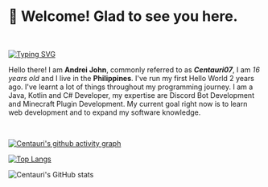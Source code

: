 <h1>👋 Welcome! Glad to see you here.</h1>

<br>

[![Typing SVG](https://readme-typing-svg.herokuapp.com?font=Fira+Code&size=30&pause=250&color=0BF7D5&width=500&lines=Kotlin%2C+Java%2C+C%23+Developer;Discord+Bot+Developer;Minecraft+Plugin+Developer)](https://git.io/typing-svg)

Hello there! I am **Andrei John**, commonly referred to as ***Centauri07***, I am *16 years old* and I live in the **Philippines**. I've run my first Hello World 2 years ago. I've learnt a lot of things throughout my programming journey. I am a Java, Kotlin and C# Developer, my expertise are Discord Bot Development and Minecraft Plugin Development. My current goal right now is to learn web development and to expand my software knowledge.

<br>

[![Centauri's github activity graph](https://activity-graph.herokuapp.com/graph?username=Centauri07&theme=react-dark)](https://github.com/ashutosh00710/github-readme-activity-graph)

[![Top Langs](https://github-readme-stats.vercel.app/api/top-langs/?username=Centauri07&layout=compact&theme=react)](https://github.com/anuraghazra/github-readme-stats)

![Centauri's GitHub stats](https://github-readme-stats.vercel.app/api?username=Centauri07&theme=react&show_icons=true)

